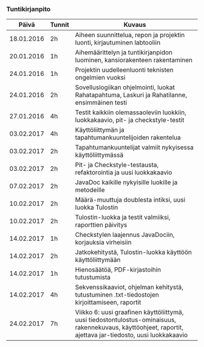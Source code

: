 ### Tuntikirjanpito
Päivä | Tunnit | Kuvaus
--------------- | ----- | ------
18.01.2016 | 2h | Aiheen suunnittelua, repon ja projektin luonti, kirjautuminen labtooliin
20.01.2016 | 1h | Aihemäärittelyn ja tuntikirjanpidon luominen, kansiorakenteen rakentaminen
24.01.2016 | 1h | Projektin uudelleenluonti teknisten ongelmien vuoksi
24.01.2016 | 2h | Sovelluslogiikan ohjelmointi, luokat Rahatapahtuma, Laskuri ja Rahatilanne, ensimmäinen testi
27.01.2016 | 4h | Testit kaikkiin olemassaoleviin luokkiin, luokkakaavio, pit- ja checkstyle-testit
03.02.2017 | 4h | Käyttöliittymän ja tapahtumankuuntelijoiden rakentelua
03.02.2017 | 2h | Tapahtumankuuntelijat valmiit nykyisessa käyttöliittymässä
03.02.2017 | 2h | Pit- ja Checkstyle-testausta, refaktorointia ja uusi luokkakaavio
07.02.2017 | 2h | JavaDoc kaikille nykyisille luokille ja metodeille
10.02.2017 | 2h | Määrä-muuttuja doublesta intiksi, uusi luokka Tulostin
10.02.2017 | 2h | Tulostin-luokka ja testit valmiiksi, raporttien päivitys
14.02.2017 | 1h | Checkstylen laajennus JavaDociin, korjauksia virheisiin
14.02.2017 | 2h | Jatkokehitystä, Tulostin-luokka käyttöön käyttöliittymään
14.02.2017 | 1h | Hienosäätöä, PDF-kirjastoihin tutustumista
14.02.2017 | 4h | Sekvenssikaaviot, ohjelman kehitystä, tutustuminen .txt-tiedostojen kirjoittamiseen, raportit
24.02.2017 | 7h | Viikko 6: uusi graafinen käyttöliittymä, uusi tiedostontulostus-ominaisuus, rakennekuvaus, käyttöohjeet, raportit, ajettava jar-tiedosto, uusi luokkakaavio
